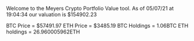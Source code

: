 Welcome to the Meyers Crypto Portfolio Value tool. 
As of 05/07/21 at 19:04:34 our valuation is $154902.23 

BTC Price = $57491.97
 ETH Price = $3485.19
BTC Holdings = 1.06BTC
 ETH holdings = 26.960005962ETH 
